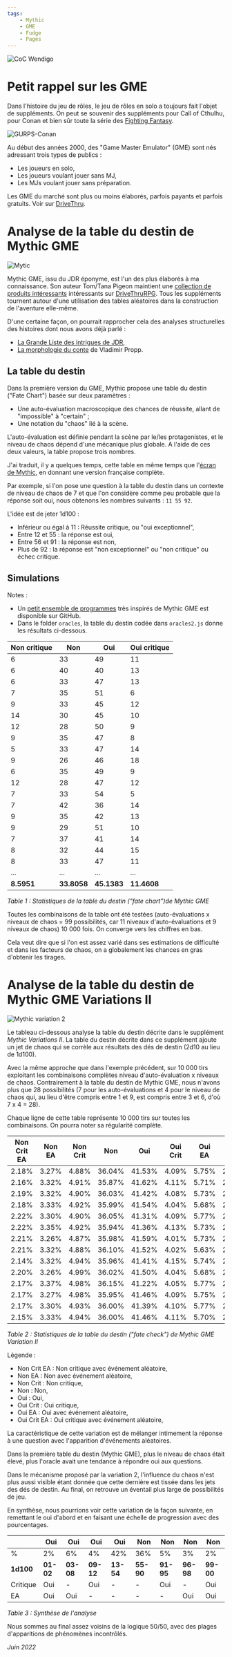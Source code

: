 ```yaml
---
tags:
    - Mythic
    - GME
    - Fudge
    - Pages
---
```


![CoC Wendigo](../images/CoC-Wendigo.png)

# Petit rappel sur les GME

Dans l'histoire du jeu de rôles, le jeu de rôles en solo a toujours fait l'objet de suppléments. On peut se souvenir des suppléments pour Call of Cthulhu, pour Conan et bien sûr toute la série des [Fighting Fantasy](https://www.fightingfantasy.com/).

![GURPS-Conan](../images/GURPS-Conan.png)

Au début des années 2000, des "Game Master Emulator" (GME) sont nés adressant trois types de publics :

* Les joueurs en solo,
* Les joueurs voulant jouer sans MJ,
* Les MJs voulant jouer sans préparation.

Les GME du marché sont plus ou moins élaborés, parfois payants et parfois gratuits. Voir sur [DriveThru](https://www.drivethrurpg.com/browse.php?keywords=emulator).

# Analyse de la table du destin de Mythic GME

![Mytic](../images/mythicgme.png)

Mythic GME, issu du JDR éponyme, est l'un des plus élaborés à ma connaissance. Son auteur Tom/Tana Pigeon maintient une [collection de produits intéressants](https://www.drivethrurpg.com/browse/pub/480/Word-Mill) intéressants sur [DriveThruRPG](https://www.drivethrurpg.com/). Tous les suppléments tournent autour d'une utilisation des tables aléatoires dans la construction de l'aventure elle-même.

D'une certaine façon, on pourrait rapprocher cela des analyses structurelles des histoires dont nous avons déjà parlé :

* [La Grande Liste des intrigues de JDR](../downloads/grande-liste.md),
* [La morphologie du conte](../pages/propp.md) de Vladimir Propp.

## La table du destin

Dans la première version du GME, Mythic propose une table du destin ("Fate Chart") basée sur deux paramètres :

* Une auto-évaluation macroscopique des chances de réussite, allant de "impossible" à "certain" ;
* Une notation du "chaos" lié à la scène.

L'auto-évaluation est définie pendant la scène par le/les protagonistes, et le niveau de chaos dépend d'une mécanique plus globale. A l'aide de ces deux valeurs, la table propose trois nombres.

J'ai traduit, il y a quelques temps, cette table en même temps que l'[écran de Mythic](https://github.com/orey/jdr/blob/master/Mythic-fr/MythicGME-EcranMJ-VersionFrancaise-OreyJdr05.pdf), en donnant une version française complète.

Par exemple, si l'on pose une question à la table du destin dans un contexte de niveau de chaos de 7 et que l'on considère comme peu probable que la réponse soit oui, nous obtenons les nombres suivants : `11 55 92`.

L'idée est de jeter 1d100 :

* Inférieur ou égal à 11 : Réussite critique, ou "oui exceptionnel",
* Entre 12 et 55 : la réponse est oui,
* Entre 56 et 91 : la réponse est non,
* Plus de 92 : la réponse est "non exceptionnel" ou "non critique" ou échec critique.

## Simulations

Notes :
* Un [petit ensemble de programmes](https://github.com/orey/gme) très inspirés de Mythic GME est disponible sur GitHub.
* Dans le folder `oracles`, la table du destin codée dans `oracles2.js` donne les résultats ci-dessous.

| Non critique | Non         | Oui         | Oui critique |
|--------------|-------------|-------------|--------------|
| 6            | 33          | 49          | 11           |
| 6            | 40          | 40          | 13           |
| 6            | 33          | 47          | 13           |
| 7            | 35          | 51          | 6            |
| 9            | 33          | 45          | 12           |
| 14           | 30          | 45          | 10           |
| 12           | 28          | 50          | 9            |
| 9            | 35          | 47          | 8            |
| 5            | 33          | 47          | 14           |
| 9            | 26          | 46          | 18           |
| 6            | 35          | 49          | 9            |
| 12           | 28          | 47          | 12           |
| 7            | 33          | 54          | 5            |
| 7            | 42          | 36          | 14           |
| 9            | 35          | 42          | 13           |
| 9            | 29          | 51          | 10           |
| 7            | 37          | 41          | 14           |
| 8            | 32          | 44          | 15           |
| 8            | 33          | 47          | 11           |
| ...          | ...         | ...         | ...          |
| **8.5951**   | **33.8058** | **45.1383** | **11.4608**  |

_Table 1 : Statistiques de la table du destin ("fate chart")de Mythic GME_

Toutes les combinaisons de la table ont été testées (auto-évaluations x niveaux de chaos = 99 possibilités, car 11 niveaux d'auto-évaluations et 9 niveaux de chaos) 10 000 fois. On converge vers les chiffres en bas.

Cela veut dire que si l'on est assez varié dans ses estimations de difficulté et dans les facteurs de chaos, on a globalement les chances en gras d'obtenir les tirages.

# Analyse de la table du destin de Mythic GME Variations II

![Mythic variation 2](../images/Mythic-variations2.png)

Le tableau ci-dessous analyse la table du destin décrite dans le supplément _Mythic Variations II_. La table du destin décrite dans ce supplément ajoute un jet de chaos qui se corrèle aux résultats des dés de destin (2d10 au lieu de 1d100).

Avec la même approche que dans l'exemple précédent, sur 10 000 tirs exploitant les combinaisons complètes niveau d'auto-évaluation x niveaux de chaos. Contrairement à la table du destin de Mythic GME, nous n'avons plus que 28 possibilités (7 pour les auto-évaluations et 4 pour le niveau de chaos qui, au lieu d'être compris entre 1 et 9, est compris entre 3 et 6, d'où 7 x 4 = 28).

Chaque ligne de cette table représente 10 000 tirs sur toutes les combinaisons. On pourra noter sa régularité complète.

| Non Crit EA | Non EA | Non Crit | Non    | Oui    | Oui Crit | Oui EA | Oui Crit EA |
|-------------|--------|----------|--------|--------|----------|--------|-------------|
| 2.18%       | 3.27%  | 4.88%    | 36.04% | 41.53% | 4.09%    | 5.75%  | 2.25%       |
| 2.16%       | 3.32%  | 4.91%    | 35.87% | 41.62% | 4.11%    | 5.71%  | 2.30%       |
| 2.19%       | 3.32%  | 4.90%    | 36.03% | 41.42% | 4.08%    | 5.73%  | 2.33%       |
| 2.18%       | 3.33%  | 4.92%    | 35.99% | 41.54% | 4.04%    | 5.68%  | 2.33%       |
| 2.22%       | 3.30%  | 4.90%    | 36.05% | 41.31% | 4.09%    | 5.77%  | 2.36%       |
| 2.22%       | 3.35%  | 4.92%    | 35.94% | 41.36% | 4.13%    | 5.73%  | 2.35%       |
| 2.21%       | 3.26%  | 4.87%    | 35.98% | 41.59% | 4.01%    | 5.73%  | 2.34%       |
| 2.21%       | 3.32%  | 4.88%    | 36.10% | 41.52% | 4.02%    | 5.63%  | 2.32%       |
| 2.14%       | 3.32%  | 4.94%    | 35.96% | 41.41% | 4.15%    | 5.74%  | 2.34%       |
| 2.20%       | 3.26%  | 4.99%    | 36.02% | 41.50% | 4.04%    | 5.68%  | 2.30%       |
| 2.17%       | 3.37%  | 4.98%    | 36.15% | 41.22% | 4.05%    | 5.77%  | 2.29%       |
| 2.17%       | 3.27%  | 4.98%    | 35.95% | 41.46% | 4.09%    | 5.75%  | 2.33%       |
| 2.17%       | 3.30%  | 4.93%    | 36.00% | 41.39% | 4.10%    | 5.77%  | 2.33%       |
| 2.15%       | 3.33%  | 4.94%    | 36.00% | 41.46% | 4.11%    | 5.70%  | 2.32%       |

_Table 2 : Statistiques de la table du destin ("fate check") de Mythic GME Variation II_

Légende :

* Non Crit EA : Non critique avec événement aléatoire,
* Non EA : Non avec événement aléatoire,
* Non Crit : Non critique,
* Non : Non,
* Oui : Oui,
* Oui Crit : Oui critique,
* Oui EA : Oui avec événement aléatoire,
* Oui Crit EA : Oui critique avec événement aléatoire,

La caractéristique de cette variation est de mélanger intimement la réponse à une question avec l'apparition d'événements aléatoires.

Dans la première table du destin (Mythic GME), plus le niveau de chaos était élevé, plus l'oracle avait une tendance à répondre oui aux questions.

Dans le mécanisme proposé par la variation 2, l'influence du chaos n'est plus aussi visible étant donnée que cette dernière est tissée dans les jets des dés de destin. Au final, on retrouve un éventail plus large de possibilités de jeu.

En synthèse, nous pourrions voir cette variation de la façon suivante, en remettant le oui d'abord et en faisant une échelle de progression avec des pourcentages.

|           | Oui       | Oui       | Oui       | Oui       | Non       | Non       | Non       | Non       |
|-----------|-----------|-----------|-----------|-----------|-----------|-----------|-----------|-----------|
| %         | 2%        | 6%        | 4%        | 42%       | 36%       | 5%        | 3%        | 2%        |
| **1d100** | **01-02** | **03-08** | **09-12** | **13-54** | **55-90** | **91-95** | **96-98** | **99-00** |
| Critique  | Oui       | -         | Oui       | -         | -         | Oui       | -         | Oui       |
| EA        | Oui       | Oui       | -         | -         | -         | -         | Oui       | Oui       |

_Table 3 : Synthèse de l'analyse_

Nous sommes au final assez voisins de la logique 50/50, avec des plages d'apparitions de phénomènes incontrôlés.


_Juin 2022_

